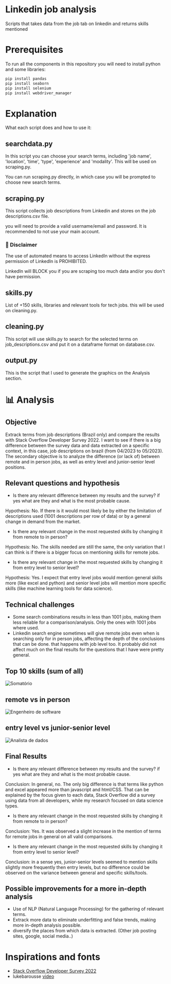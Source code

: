 # Linkedin job analysis
Scripts that takes data from the job tab on linkedin and returns skills mentioned

# Prerequisites
To run all the components in this repository you will need to install python and some libraries:

```bash
pip install pandas
pip install seaborn
pip install selenium
pip install webdriver_manager
```
# Explanation
What each script does and how to use it:

## searchdata.py
In this script you can choose your search terms, including 'job name', 'location', 'time', 'type', 'experience' and 'modality'. This will be used on scraping.py.

You can run scraping.py directly, in which case you will be prompted to choose new search terms.

## scraping.py
This script collects job descriptions from Linkedin and stores on the job descriptions.csv file.

you will need to provide a valid username/email and password. It is recommended to not use your main account.

### 🛑 Disclaimer
The use of automated means to access LinkedIn without the express permission of LinkedIn is PROHIBITED.

LinkedIn will BLOCK you if you are scraping too much data and/or you don't have permission.

## skills.py
List of +150 skills, libraries and relevant tools for tech jobs. this will be used on cleaning.py.

## cleaning.py 
This script will use skills.py to search for the selected terms on job_descriptions.csv and put it on a dataframe format on database.csv.

## output.py
This is the script that I used to generate the graphics on the Analysis section.

# 📊 Analysis

## Objective
Extrack terms from job descriptions (Brazil only) and compare the results with Stack Overflow Developer Survey 2022. I want to see if there is a big difference between the survey data and data extracted on a 
specific context, in this case, job descriptions on brazil (from 04/2023 to 05/2023). The secondary objective is to analyze the difference (or lack of) between remote and in person jobs, as well as entry level and
junior-senior level positions.

## Relevant questions and hypothesis
- Is there any relevant difference between my results and the survey? if yes what are they and what is the most probable cause.

Hypothesis: No. If there is it would most likely be by either the limitation of descriptions used (1001 descriptions per row of data) or by a general change in demand from the market. 

- Is there any relevant change in the most requested skills by changing it from remote to in person?

Hypothesis: No. The skills needed are still the same, the only variation that I can think is if there is a bigger focus on mentioning skills for remote jobs.

- Is there any relevant change in the most requested skills by changing it from entry level to senior level?

Hypothesis: Yes. I expect that entry level jobs would mention general skills more (like excel and python) and senior level jobs will mention more specific skills (like machine learning tools for data science).

## Technical challenges
- Some search combinations results in less than 1001 jobs, making them less reliable for a comparison/analysis. Only the ones with 1001 jobs where used.
- Linkedin search engine sometimes will give remote jobs even when is searching only for in person jobs, affecting the depth of the conclusions that can be done. that happens with job level too. It
probably did not affect much on the final results for the questions that I have were pretty general.   

## Top 10 skills (sum of all)
![Somatório](https://github.com/henriquerola/Linkedin-job-analysis/assets/107077420/25b9eff8-8c73-46f1-92ce-c5c65f94062d)


## remote vs in person 
![Engenheiro de software](https://github.com/henriquerola/Linkedin-job-analysis/assets/107077420/350b77e2-8677-424a-81a6-05420a20c193)


## entry level vs junior-senior level
![Analista de dados](https://github.com/henriquerola/Linkedin-job-analysis/assets/107077420/d94e883e-b565-425d-8e63-ec1f22c058bb)


## Final Results
- Is there any relevant difference between my results and the survey? if yes what are they and what is the most probable cause.

Conclusion: In general, no. The only big difference is that terms like python and excel appeared more than javascript and html/CSS. That can be explained by the focus given to each data, Stack Overflow did a
survey using data from all developers, while my research focused on data science types.

- Is there any relevant change in the most requested skills by changing it from remote to in person?

Conclusion: Yes. It was observed a slight increase in the mention of terms for remote jobs in general on all valid comparisons.

- Is there any relevant change in the most requested skills by changing it from entry level to senior level?

Conclusion: in a sense yes, junior-senior levels seemed to mention skills slightly more frequently then entry levels, but no difference could be observed on the variance between general and specific skills/tools. 

## Possible improvements for a more in-depth analysis
- Use of NLP (Natural Language Processing) for the gathering of relevant terms.
- Extrack more data to eliminate underfitting and false trends, making more in-depth analysis possible.
- diversify the places from which data is extracted. (Other job posting sites, google, social media..)

# Inspirations and fonts
- [Stack Overflow Developer Survey 2022](https://survey.stackoverflow.co/2022/)
- lukebarousse [video](https://www.youtube.com/watch?v=1kU_ASADlPY&t=307s)
